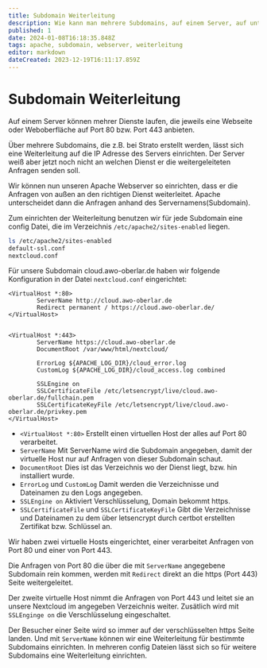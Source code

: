 ```yaml
---
title: Subdomain Weiterleitung
description: Wie kann man mehrere Subdomains, auf einem Server, auf unterschiedliche Seiten/Dienste weiterleiten?
published: 1
date: 2024-01-08T16:18:35.848Z
tags: apache, subdomain, webserver, weiterleitung
editor: markdown
dateCreated: 2023-12-19T16:11:17.859Z
---
```


# Subdomain Weiterleitung
Auf einem Server können mehrer Dienste laufen, die jeweils eine Webseite oder Weboberfläche auf Port 80 bzw. Port 443 anbieten.

Über mehrere Subdomains, die z.B. bei Strato erstellt werden, lässt sich eine Weiterleitung auf die IP Adresse des Servers einrichten.
Der Server weiß aber jetzt noch nicht an welchen Dienst er die weitergeleiteten Anfragen senden soll.

Wir können nun unseren Apache Webserver so einrichten, dass er die Anfragen von außen an den richtigen Dienst weiterleitet. 
Apache unterscheidet dann die Anfragen anhand des Servernamens(Subdomain).

Zum einrichten der Weiterleitung benutzen wir für jede Subdomain eine config Datei, die im Verzeichnis `/etc/apache2/sites-enabled` liegen.

```bash
ls /etc/apache2/sites-enabled
default-ssl.conf
nextcloud.conf
```

Für unsere Subdomain cloud.awo-oberlar.de haben wir folgende Konfiguration in der Datei `nextcloud.conf` eingerichtet:

```
<VirtualHost *:80>
        ServerName http://cloud.awo-oberlar.de
        Redirect permanent / https://cloud.awo-oberlar.de/
</VirtualHost>


<VirtualHost *:443>
        ServerName https://cloud.awo-oberlar.de
        DocumentRoot /var/www/html/nextcloud/

        ErrorLog ${APACHE_LOG_DIR}/cloud_error.log
        CustomLog ${APACHE_LOG_DIR}/cloud_access.log combined

        SSLEngine on
        SSLCertificateFile /etc/letsencrypt/live/cloud.awo-oberlar.de/fullchain.pem
        SSLCertificateKeyFile /etc/letsencrypt/live/cloud.awo-oberlar.de/privkey.pem
</VirtualHost>
```
- `<VirtualHost *:80>`
Erstellt einen virtuellen Host der alles auf Port 80 verarbeitet.
- `ServerName` 
Mit ServerName wird die Subdomain angegeben, damit der virtuelle Host nur auf Anfragen von dieser Subdomain schaut.
- `DocumentRoot` 
Dies ist das Verzeichnis wo der Dienst liegt, bzw. hin installiert wurde.
- `ErrorLog` und `CustomLog`
Damit werden die Verzeichnisse und Dateinamen zu den Logs angegeben.
- `SSLEngine on`
Aktiviert Verschlüsselung, Domain bekommt https.
- `SSLCertificateFile` und `SSLCertificateKeyFile`
Gibt die Verzeichnisse und Dateinamen zu dem über letsencrypt durch certbot erstellten Zertifikat bzw. Schlüssel an. 

Wir haben zwei virtuelle Hosts eingerichtet, einer verarbeitet Anfragen von Port 80 und einer von Port 443. 

Die Anfragen von Port 80 die über die mit `ServerName` angegebene Subdomain rein kommen, werden mit `Redirect` direkt an die https (Port 443) Seite weitergeleitet. 

Der zweite virtuelle Host nimmt die Anfragen von Port 443 und leitet sie an unsere Nextcloud im angegeben Verzeichnis weiter.
Zusätlich wird mit `SSLEnginge on` die Verschlüsselung eingeschaltet.

Der Besucher einer Seite wird so immer auf der verschlüsselten https Seite landen. Und mit `ServerName` können wir eine Weiterleitung für bestimmte Subdomains einrichten. In mehreren config Dateien lässt sich so für weitere Subdomains eine Weiterleitung einrichten. 


